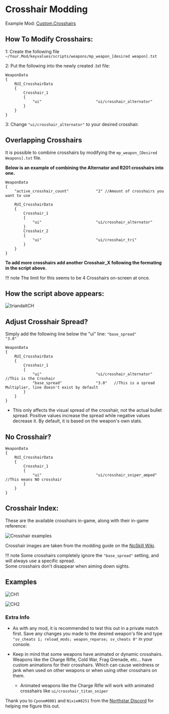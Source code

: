 # Crosshair Modding

Example Mod:
[Custom.Crosshairs](https://github.com/MysteriousRSA/Custom.Crosshairs)

## How To Modify Crosshairs:

1: Create the following file
`~/Your.Mod/keyvalues/scripts/weapons/mp_weapon_[desired weapon].txt`

2: Put the following into the newly created .txt file:

```
WeaponData
{
    RUI_CrosshairData
    {
        Crosshair_1
        {
            "ui"                        "ui/crosshair_alternator"
        }
    }
}
```

3: Change `"ui/crosshair_alternator"` to your desired crosshair.

## Overlapping Crosshairs

It is possible to combine crosshairs by modifying the `mp_weapon_[Desired
Weapons].txt` file.

**Below is an example of combining the Alternator and R201 crosshairs
into one.**

```
WeaponData
{
    "active_crosshair_count"            "2" //Amount of crosshairs you want to use

    RUI_CrosshairData
    {
        Crosshair_1
        {
            "ui"                        "ui/crosshair_alternator"
        }
        Crosshair_2
        {
            "ui"                        "ui/crosshair_tri"
        }
    }
}
```

**To add more crosshairs add another Crosshair\_X following the
formating in the script above.**

!!! note
    The limit for this seems to be 4 Crosshairs on-screen at once.

## How the script above appears:

![triandaltCH](https://user-images.githubusercontent.com/45333346/149623038-64937ab7-bb0f-450c-ba92-97c625e715bf.png)

## Adjust Crosshair Spread?

Simply add the following line below the "ui" line: `"base_spread"               "3.0"`

```
WeaponData
{
    RUI_CrosshairData
    {
        Crosshair_1
        {
            "ui"                        "ui/crosshair_alternator" //This is the Croshair
            "base_spread"               "3.0"   //This is a spread Multiplier, line doesn't exist by default
        }
    }
}
```

* This only affects the visual spread of the crosshair, not the actual bullet spread. Positive values increase the spread while negative values decrease it. By default, it is based on the weapon's own stats.

## No Crosshair?

```
WeaponData
{
    RUI_CrosshairData
    {
        Crosshair_1
        {
            "ui"                        "ui/crosshair_sniper_amped" //This means NO crosshair
        }
    }
}
```

## Crosshair Index:

These are the available crosshairs in-game, along with their in-game
reference:

![Crosshair examples](https://github.com/Riccorbypro/Custom.Crosshairs/raw/main/assets/crosshairs.png)

Crosshair images are taken from the modding guide on the [NoSkill Wiki](https://noskill.gitbook.io/titanfall2).

!!! note
    Some crosshairs completely ignore the `"base_spread"` setting, and will always use a specific spread. <br> Some crosshairs don't disappear when aiming down sights.

## Examples

![CH1](https://user-images.githubusercontent.com/45333346/149503054-45eb1fa5-5e89-4bf1-bf58-b58c1bfab94b.png)

![CH2](https://user-images.githubusercontent.com/45333346/149503085-154c05b8-4a76-4d03-80aa-fe67fba1bcb1.png)


### Extra Info


* As with any mod, it is recommended to test this out in a private match first. Save any changes you made to the desired weapon's file and type `"sv_cheats 1; reload_mods; weapon_reparse; sv_cheats 0"` in your console.


* Keep in mind that some weapons have animated or dynamic crosshairs. Weapons like the Charge Rifle, Cold War, Frag Grenade, etc... have custom animations for their crosshairs. Which can cause weirdness or jank when used on other weapons or when using other crosshairs on them.
   * Animated weapons like the Charge Rifle will work with animated crosshairs like `ui/crosshair_titan_sniper`

Thank you to `Cpone#0001` and `Nixie#8251` from the [Northstar
Discord](https://northstar.tf/discord) for helping me figure this out.
